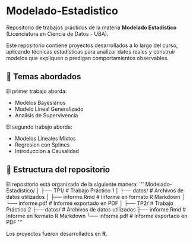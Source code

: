 # Modelado-Estadistico

Repositorio de trabajos prácticos de la materia **Modelado Estadístico** (Licenciatura en Ciencia de Datos - UBA).

Este repositorio contiene proyectos desarrollados a lo largo del curso, aplicando técnicas estadísticas para analizar datos reales y construir modelos que expliquen o predigan comportamientos observables.

## 📁 Temas abordados 

El primer trabajo aborda: 
- Modelos Bayesianos
- Modelo Lineal Generalizado
- Analisis de Supervivencia

El segundo trabajo aborda: 
- Modelos Lineales Mixtos
- Regresion con Splines
- Introduccion a Causalidad

## 📁 Estructura del repositorio

El repositorio está organizado de la siguiente manera:
'''
Modelado-Estadistico/
│
├── TP1/ # Trabajo Práctico 1
│ ├── datos/ # Archivos de datos utilizados
│ ├── informe.Rmd # Informe en formato R Markdown
│ └── informe.pdf # Informe exportado en PDF
│
├── TP2/ # Trabajo Práctico 2
  ├── datos/ # Archivos de datos utilizados
  ├── informe.Rmd # Informe en formato R Markdown
  └── informe.pdf # Informe exportado en PDF
'''

Los proyectos fueron desarrollados en **R**. 
